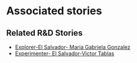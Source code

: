 # Associated stories

<!-- !!DO NOT REMOVE!! start autogenerated hyperlinks -->
## Related R&D Stories
- [Explorer\-El Salvador\- Maria Gabriela Gonzalez](/stories/?doc=Explorers_SLV)
- [Experimenter\- El Salvador\-Victor Tablas](/stories/?doc=Experimenters_SLV)
<!-- !!DO NOT REMOVE!! end autogenerated hyperlinks -->